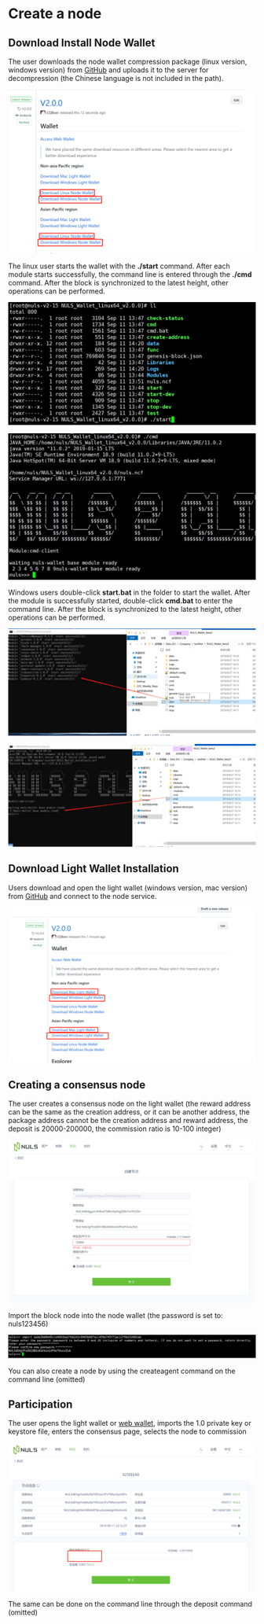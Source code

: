 # Create a node

## Download Install Node Wallet

The user downloads the node wallet compression package (linux version, windows version) from [GitHub](https://github.com/nuls-io/nuls-v2/releases) and uploads it to the server for decompression (the Chinese language is not included in the path).

![20190912110813](./g_create_node/20190912110813.png)

The linux user starts the wallet with the **./start** command. After each module starts successfully, the command line is entered through the **./cmd** command. After the block is synchronized to the latest height, other operations can be performed.

![20190912103446](./g_create_node/20190912103446.png)

![20190912103641](./g_create_node/20190912103641.png)

Windows users double-click **start.bat** in the folder to start the wallet. After the module is successfully started, double-click **cmd.bat** to enter the command line. After the block is synchronized to the latest height, other operations can be performed.

![20190912103945](./g_create_node/20190912103945.png)

![20190912104042](./g_create_node/20190912104042.png)

## Download Light Wallet Installation

Users download and open the light wallet (windows version, mac version) from [GitHub](https://github.com/nuls-io/nuls-v2/releases) and connect to the node service.

![20190912110930](./g_create_node/20190912110930.png)

## Creating a consensus node

The user creates a consensus node on the light wallet (the reward address can be the same as the creation address, or it can be another address, the package address cannot be the creation address and reward address, the deposit is 20000-200000, the commission ratio is 10-100 integer)

![20190912105332](./g_create_node/20190912105332.png)

Import the block node into the node wallet (the password is set to: nuls123456)

![20190912105518](./g_create_node/20190912105518.png)

You can also create a node by using the createagent command on the command line (omitted)

## Participation

The user opens the light wallet or [web wallet](wallet.nuls.io), imports the 1.0 private key or keystore file, enters the consensus page, selects the node to commission

![20190912110124](./g_create_node/20190912110124.png)

The same can be done on the command line through the deposit command (omitted)

